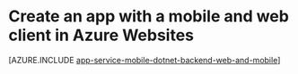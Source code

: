 <properties
	pageTitle="Create an app with a mobile and web client in Azure Websites | Windows Azure"
	description="Create a multi-channel app with both a website and mobile client in Azure Websites."
	services="app-service\web"
	documentationCenter=".net"
	authors="lindydonna"
	manager="dwrede"
	editor=""/>

<tags
	ms.service="app-service"
	ms.workload="na"
	ms.tgt_pltfrm="NA"
	ms.devlang="dotnet"
	ms.topic="get-started-article"
	ms.date="09/15/2015"
	ms.author="donnam"/>

# Create an app with a mobile and web client in Azure Websites

[AZURE.INCLUDE [app-service-mobile-dotnet-backend-web-and-mobile](../includes/app-service-mobile-dotnet-backend-web-and-mobile.md)]
